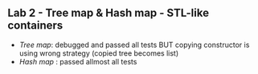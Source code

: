 ## Lab 2 - Tree map & Hash map - STL-like containers

- _Tree map_: debugged and passed all tests BUT copying constructor is using wrong strategy (copied tree becomes list)
- _Hash map_ : passed allmost all tests